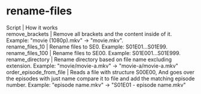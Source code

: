 # rename-files
Script                    | How it works<br>
remove_brackets           | Remove all brackets and the content inside of it. Example: "movie (1080p).mkv" -> "movie.mkv".<br>
rename_files_10           | Rename files to S<season>E0<counter>. Example: S01E01...S01E99.<br>
rename_files_100          | Rename files to S<season>E00<counter>. Example: S01E001...S01E999.<br>
rename_directory          | Rename directory based on file name excluding extension. Example: "movie/movie-a.mkv" -> "movie-a/movie-a.mkv"<br>
order_episode_from_file  | Reads a file with structure S00E00, And goes over the episodes with just name compare it to file and add the matching episode number. Example: "episode name.mkv" -> "S01E01 - episode name.mkv"
